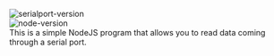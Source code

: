 ![serialport-version](https://badgen.net/badge/SerialPort/v10.5.0/blue)\
![node-version](https://badgen.net/badge/NodeJS/v18.12.1/blue)\
This is a simple NodeJS program that allows you to read data coming through a serial port.
